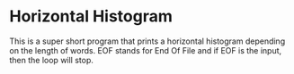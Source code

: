 # Horizontal Histogram

This is a super short program that prints a horizontal histogram depending on the length of words. EOF stands for End Of File and if EOF is the input, then the loop will stop.
